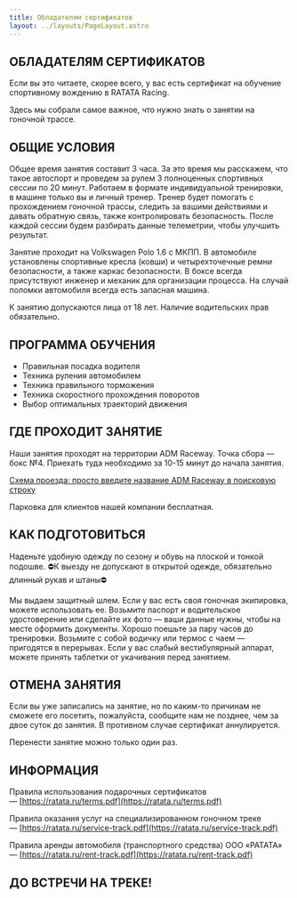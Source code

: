 ```yaml
---
title: Обладателям сертификатов
layout: ../layouts/PageLayout.astro
---
```


## ОБЛАДАТЕЛЯМ СЕРТИФИКАТОВ

Если вы это читаете, скорее всего, у вас есть сертификат на обучение спортивному вождению в RATATA Racing.

Здесь мы собрали самое важное, что нужно знать о занятии на гоночной трассе.

## ОБЩИЕ УСЛОВИЯ

Общее время занятия составит 3 часа. За это время мы расскажем, что такое автоспорт и проведем за рулем 3 полноценных спортивных сессии по 20 минут. Работаем в формате индивидуальной тренировки, в машине только вы и личный тренер. Тренер будет помогать с прохождением гоночной трассы, следить за вашими действиями и давать обратную связь, также контролировать безопасность. После каждой сессии будем разбирать данные телеметрии, чтобы улучшить результат.

Занятие проходит на Volkswagen Polo 1.6 с МКПП. В автомобиле установлены спортивные кресла (ковши) и четырехточечные ремни безопасности, а также каркас безопасности. В боксе всегда присутствуют инженер и механик для организации процесса. На случай поломки автомобиля всегда есть запасная машина.

К занятию допускаются лица от 18 лет. Наличие водительских прав обязательно.

## ПРОГРАММА ОБУЧЕНИЯ

- Правильная посадка водителя
- Техника руления автомобилем
- Техника правильного торможения
- Техника скоростного прохождения поворотов
- Выбор оптимальных траекторий движения

## ГДЕ ПРОХОДИТ ЗАНЯТИЕ

Наши занятия проходят на территории ADM Raceway. Точка сбора — бокс №4. Приехать туда необходимо за 10-15 минут до начала занятия.

[Схема проезда: просто введите название ADM Raceway в поисковую строку ](https://yandex.ru/maps/org/kompleks_tekhnicheskikh_vidov_sporta_adm_raceway/48075893690/?ll=37.991662%2C55.562342&z=15)

Парковка для клиентов нашей компании бесплатная.

## КАК ПОДГОТОВИТЬСЯ

Наденьте удобную одежду по сезону и обувь на плоской и тонкой подошве. ⛔К выезду не допускают в открытой одежде, обязательно длинный рукав и штаны⛔

Мы выдаем защитный шлем. Если у вас есть своя гоночная экипировка, можете использовать ее. Возьмите паспорт и водительское удостоверение или сделайте их фото — ваши данные нужны, чтобы на месте оформить документы. Хорошо поешьте за пару часов до тренировки. Возьмите с собой водичку или термос с чаем — пригодятся в перерывах. Если у вас слабый вестибулярный аппарат, можете принять таблетки от укачивания перед занятием.

## ОТМЕНА ЗАНЯТИЯ

Если вы уже записались на занятие, но по каким-то причинам не сможете его посетить, пожалуйста, сообщите нам не позднее, чем за двое суток до занятия. В противном случае сертификат аннулируется.

Перенести занятие можно только один раз.

## ИНФОРМАЦИЯ

Правила использования подарочных сертификатов — [https://ratata.ru/terms.pdf](https://ratata.ru/terms.pdf)

Правила оказания услуг на специализированном гоночном треке — [https://ratata.ru/service-track.pdf](https://ratata.ru/service-track.pdf)

Правила аренды автомобиля (транспортного средства) ООО «РАТАТА» — [https://ratata.ru/rent-track.pdf](https://ratata.ru/rent-track.pdf)

## ДО ВСТРЕЧИ НА ТРЕКЕ!
